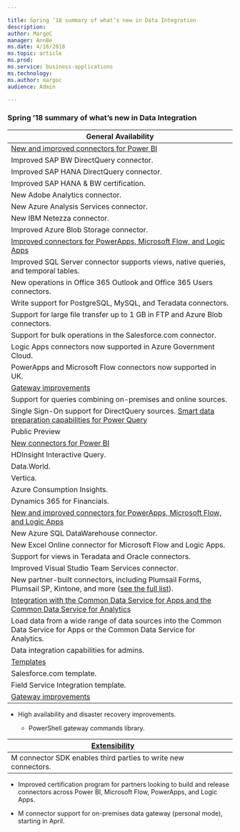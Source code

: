 ```yaml
---

title: Spring ’18 summary of what’s new in Data Integration
description: 
author: MargoC
manager: AnnBe
ms.date: 4/16/2018
ms.topic: article
ms.prod: 
ms.service: business-applications
ms.technology: 
ms.author: margoc
audience: Admin

---
```

### Spring ’18 summary of what’s new in Data Integration



| General Availability                                                                                                            |
|---------------------------------------------------------------------------------------------------------------------------------|
| [New and improved connectors for Power BI](new-and-improved-connectors-for-power-bi)                                                                |
| Improved SAP BW DirectQuery connector.                                                                                          |
| Improved SAP HANA DirectQuery connector.                                                                                        |
| Improved SAP HANA & BW certification.                                                                                           |
| New Adobe Analytics connector.                                                                                                  |
| New Azure Analysis Services connector.                                                                                          |
| New IBM Netezza connector.                                                                                                      |
| Improved Azure Blob Storage connector.                                                                                          |
| [Improved connectors for PowerApps, Microsoft Flow, and Logic Apps](improved-connectors-for-powerapps-flow-and-logic-apps)                                       |
| Improved SQL Server connector supports views, native queries, and temporal tables.                                              |
| New operations in Office 365 Outlook and Office 365 Users connectors.                                                           |
| Write support for PostgreSQL, MySQL, and Teradata connectors.                                                                   |
| Support for large file transfer up to 1 GB in FTP and Azure Blob connectors.                                                    |
| Support for bulk operations in the Salesforce.com connector.                                                                    |
| Logic Apps connectors now supported in Azure Government Cloud.                                                                  |
| PowerApps and Microsoft Flow connectors now supported in UK.                                                                    |
| [Gateway improvements](gateway-improvements)                                                                             |
| Support for queries combining on-premises and online sources.                                                                   |
| Single Sign-On support for DirectQuery sources. [Smart data preparation capabilities for Power Query](smart-data-preparation-capabilities-add-column-from-examples.md) |
| Public Preview                                                                                                                  |
| [New connectors for Power BI](new-and-improved-connectors-for-power-bi)                                                                             |
| HDInsight Interactive Query.                                                                                                    |
| Data.World.                                                                                                                     |
| Vertica.                                                                                                                        |
| Azure Consumption Insights.                                                                                                     |
| Dynamics 365 for Financials.                                                                                                    |
| [New and improved connectors for PowerApps, Microsoft Flow, and Logic Apps](improved-connectors-for-powerapps-flow-and-logic-apps)                          |
| New Azure SQL DataWarehouse connector.                                                                                          |
| New Excel Online connector for Microsoft Flow and Logic Apps.                                                                   |
| Support for views in Teradata and Oracle connectors.                                                                            |
| Improved Visual Studio Team Services connector.                                                                                 |
| New partner-built connectors, including Plumsail Forms, Plumsail SP, Kintone, and more ([see the full list](improved-connectors-for-powerapps-flow-and-logic-apps)).        |
| [Integration with the Common Data Service for Apps and the Common Data Service for Analytics](integration-with-the-common-data-service-for-apps-and-the-common-data-service-for-analytics)        |
| Load data from a wide range of data sources into the Common Data Service for Apps or the Common Data Service for Analytics.     |
| Data integration capabilities for admins.                                                                                       |
| [Templates](_Templates_(Public_Preview))                                                                                       |
| Salesforce.com template.                                                                                                        |
| Field Service Integration template.                                                                                             |
| [Gateway improvements](gateway-improvements)                                                                                  |

-   High availability and disaster recovery improvements.

    -   PowerShell gateway commands library.

| [Extensibility](_Extensibility_(Public_Preview))              |   |   |
|----------------------------------------------------------------|---|---|
| M connector SDK enables third parties to write new connectors. |   |   |

-   Improved certification program for partners looking to build and release
    connectors across Power BI, Microsoft Flow, PowerApps, and Logic Apps.

-   M connector support for on-premises data gateway (personal mode), starting
    in April.


